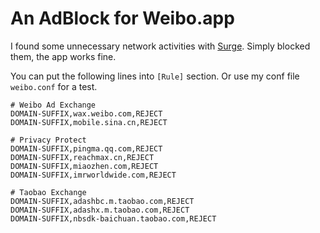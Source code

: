 # An AdBlock for Weibo.app

I found some unnecessary network activities with [Surge](https://nssurge.com "Surge"). Simply blocked them, the app works fine.

You can put the following lines into `[Rule]` section. Or use my conf file `weibo.conf` for a test.

```
# Weibo Ad Exchange
DOMAIN-SUFFIX,wax.weibo.com,REJECT
DOMAIN-SUFFIX,mobile.sina.cn,REJECT
```

```
# Privacy Protect
DOMAIN-SUFFIX,pingma.qq.com,REJECT
DOMAIN-SUFFIX,reachmax.cn,REJECT
DOMAIN-SUFFIX,miaozhen.com,REJECT
DOMAIN-SUFFIX,imrworldwide.com,REJECT
```

```
# Taobao Exchange
DOMAIN-SUFFIX,adashbc.m.taobao.com,REJECT
DOMAIN-SUFFIX,adashx.m.taobao.com,REJECT
DOMAIN-SUFFIX,nbsdk-baichuan.taobao.com,REJECT
```